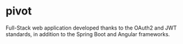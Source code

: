 # pivot

Full-Stack web application developed thanks to the OAuth2 and JWT standards, in addition to the Spring Boot and Angular frameworks.
